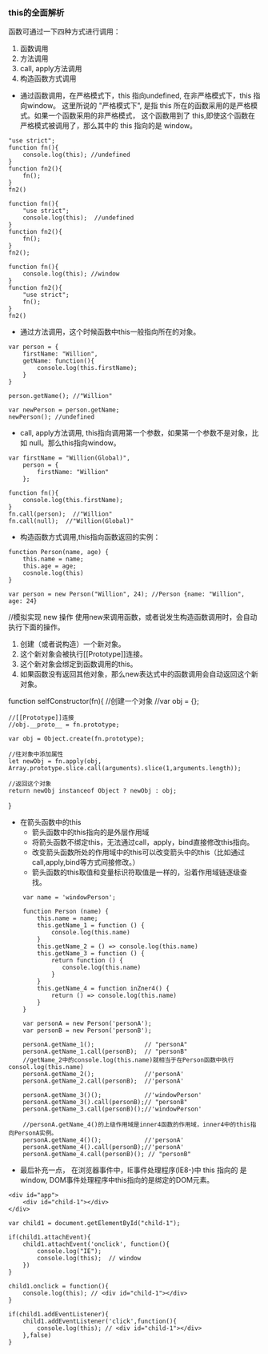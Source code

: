 ### this的全面解析

函数可通过一下四种方式进行调用：
1. 函数调用
2. 方法调用
3. call, apply方法调用
4. 构造函数方式调用

+ 通过函数调用，在严格模式下，this 指向undefined, 在非严格模式下，this 指向window。 
这里所说的 "严格模式下", 是指 this 所在的函数采用的是严格模式。如果一个函数采用的非严格模式，
这个函数用到了 this,即使这个函数在严格模式被调用了，那么其中的 this 指向的是 window。
```
"use strict";
function fn(){		
	console.log(this); //undefined
}
function fn2(){	
	fn();
}
fn2()
```

```
function fn(){	
    "use strict";	
	console.log(this);  //undefined
}
function fn2(){	
	fn();
}
fn2();
```

```
function fn(){		
	console.log(this); //window
}
function fn2(){
	"use strict";
	fn();
}
fn2()
```

+ 通过方法调用，这个时候函数中this一般指向所在的对象。
```
var person = {
    firstName: "Willion",
    getName: function(){
        console.log(this.firstName);
    }
}

person.getName(); //"Willion"
```
```
var newPerson = person.getName;
newPerson(); //undefined
```
+ call, apply方法调用, this指向调用第一个参数，如果第一个参数不是对象，比如 null。那么this指向window。
```
var firstName = "Willion(Global)",
    person = {
        firstName: "Willion"
    };

function fn(){
    console.log(this.firstName);
}
fn.call(person);  //"Willion"
fn.call(null);  //"Willion(Global)"
```
+ 构造函数方式调用,this指向函数返回的实例：
```
function Person(name, age) {
    this.name = name;
    this.age = age;
    cosnole.log(this)
}

var person = new Person("Willion", 24); //Person {name: "Willion", age: 24}
```

//模拟实现 new 操作
使用new来调用函数，或者说发生构造函数调用时，会自动执行下面的操作。

1. 创建（或者说构造）一个新对象。
2. 这个新对象会被执行[[Prototype]]连接。
3. 这个新对象会绑定到函数调用的this。
4. 如果函数没有返回其他对象，那么new表达式中的函数调用会自动返回这个新对象。

function selfConstructor(fn){
	//创建一个对象
	//var obj = {};

	//[[Prototype]]连接
	//obj.__proto__ = fn.prototype;

	var obj = Object.create(fn.prototype);

	//往对象中添加属性
	let newObj = fn.apply(obj, Array.prototype.slice.call(arguments).slice(1,arguments.length));

	//返回这个对象
	return newObj instanceof Object ? newObj : obj;
}
+ 在箭头函数中的this
	* 箭头函数中的this指向的是外层作用域
	* 将箭头函数不绑定this，无法通过call，apply，bind直接修改this指向。
	* 改变箭头函数所处的作用域中的this可以改变箭头中的this（比如通过call,apply,bind等方式间接修改。）
	* 箭头函数的this取值和变量标识符取值是一样的，沿着作用域链逐级查找。

```
	var name = 'windowPerson';

	function Person (name) {
		this.name = name;
		this.getName_1 = function () {
			console.log(this.name)
		}
		this.getName_2 = () => console.log(this.name)
		this.getName_3 = function () {
			return function () {
			   console.log(this.name)
			}
		}
		this.getName_4 = function inZner4() {
			return () => console.log(this.name)
		}
	}

	var personA = new Person('personA');
	var personB = new Person('personB');

	personA.getName_1();              // "personA"
	personA.getName_1.call(personB);  // "personB"
	//getName_2中的console.log(this.name)就相当于在Person函数中执行consol.log(this.name)
	personA.getName_2();              //'personA'
	personA.getName_2.call(personB);  //'personA'

	personA.getName_3()();            //'windowPerson'
	personA.getName_3().call(personB);// "personB"
	personA.getName_3.call(personB)();//'windowPerson'

	//personA.getName_4()的上级作用域是inner4函数的作用域，inner4中的this指向PersonA实例。
	personA.getName_4()();            //'personA'
	personA.getName_4().call(personB);//'personA'
	personA.getName_4.call(personB)(); // "personB"

```

+ 最后补充一点， 在浏览器事件中，IE事件处理程序(IE8-)中 this 指向的 是window, DOM事件处理程序中this指向的是绑定的DOM元素。

```
<div id="app">
	<div id="child-1"></div>
</div>
```

```
var child1 = document.getElementById("child-1");

if(child1.attachEvent){
	child1.attachEvent('onclick', function(){
		console.log("IE");
		console.log(this);  // window
	})
}

child1.onclick = function(){
	console.log(this); // <div id="child-1"></div>
}

if(child1.addEventListener){
	child1.addEventListener('click',function(){
		console.log(this); // <div id="child-1"></div>
	},false)
}
```